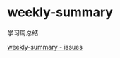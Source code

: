 # weekly-summary

学习周总结

[weekly-summary - issues](https://github.com/shuangmianxiaoQ/weekly-summary/issues)
